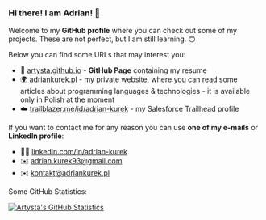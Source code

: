 ### Hi there! I am Adrian! 🫡

Welcome to my **GitHub profile** where you can check out some of my projects. These are not perfect, but I am still learning. 🙃

Below you can find some URLs that may interest you:
  - 📝 [artysta.github.io](https://artysta.github.io/) - **GitHub Page** containing my resume
  - 🌍 [adriankurek.pl](https://adriankurek.pl/) - my private website, where you can read some articles about programming languages & technologies - it is available only in Polish at the moment
  - ☁️ [trailblazer.me/id/adrian-kurek](https://trailblazer.me/id/adrian-kurek) - my Salesforce Trailhead profile

If you want to contact me for any reason you can use **one of my e-mails** or **LinkedIn profile**:
  - 🧑‍💼 [linkedin.com/in/adrian-kurek](https://www.linkedin.com/in/adrian-kurek/)
  - ✉️ adrian.kurek93@gmail.com
  - ✉️ kontakt@adriankurek.pl

Some GitHub Statistics:

[![Artysta's GitHub Statistics](https://artysta-cloud.vercel.app/api/github/statistics?user=artysta)](https://github.com/artysta/artysta-cloud)

<!--
**artysta/artysta** is a ✨ _special_ ✨ repository because its `README.md` (this file) appears on your GitHub profile.

Here are some ideas to get you started:

- 🔭 I’m currently working on ...
- 🌱 I’m currently learning ...
- 👯 I’m looking to collaborate on ...
- 🤔 I’m looking for help with ...
- 💬 Ask me about ...
- 📫 How to reach me: ...
- 😄 Pronouns: ...
- ⚡ Fun fact: ...
-->
